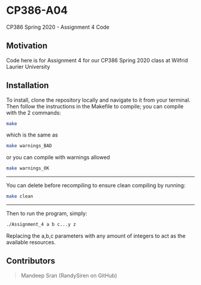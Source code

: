 # CP386-A04

CP386 Spring 2020 - Assignment 4 Code

## Motivation

Code here is for Assignment 4 for our CP386 Spring 2020 class at Wilfrid Laurier University

## Installation

To install, clone the repository locally and navigate to it from your terminal.
Then follow the instructions in the Makefile to compile; you can compile with the 2 commands:

```bash
make
```

which is the same as

```bash
make warnings_BAD
```

or you can compile with warnings allowed

```bash
make warnings_OK
```

---

You can delete before recompiling to ensure clean compiling by running:

```bash
make clean
```

---

Then to run the program, simply:

```bash
./Assignment_4 a b c...y z
```

Replacing the a,b,c parameters with any amount of integers to act as the available resources.

## Contributors

> Mandeep Sran (RandySiren on GitHub)
